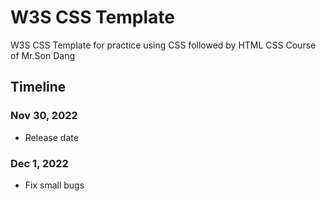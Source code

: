 # W3S CSS Template
W3S CSS Template for practice using CSS followed by HTML CSS Course of Mr.Son Dang 

## Timeline

### Nov 30, 2022
- Release date

### Dec 1, 2022
- Fix small bugs
